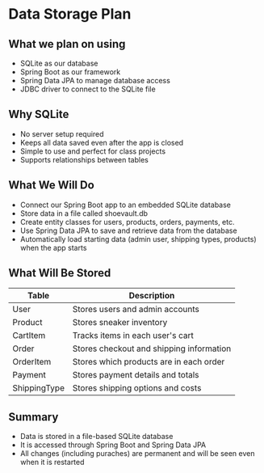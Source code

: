 # Data Storage Plan

## What we plan on using

- SQLite as our database
- Spring Boot as our framework 
- Spring Data JPA to manage database access
- JDBC driver to connect to the SQLite file


## Why SQLite

- No server setup required
- Keeps all data saved even after the app is closed
- Simple to use and perfect for class projects
- Supports relationships between tables


## What We Will Do

- Connect our Spring Boot app to an embedded SQLite database
- Store data in a file called shoevault.db
- Create entity classes for users, products, orders, payments, etc.
- Use Spring Data JPA to save and retrieve data from the database
- Automatically load starting data (admin user, shipping types, products) when the app starts

## What Will Be Stored

| Table         | Description                                |
|---------------|--------------------------------------------|
| User          | Stores users and admin accounts            |
| Product       | Stores sneaker inventory                   |
| CartItem      | Tracks items in each user's cart           |
| Order         | Stores checkout and shipping information   |
| OrderItem     | Stores which products are in each order    |
| Payment       | Stores payment details and totals          |
| ShippingType  | Stores shipping options and costs          |



## Summary

- Data is stored in a file-based SQLite database
- It is accessed through Spring Boot and Spring Data JPA
- All changes (including puraches) are permanent and will be seen even when it is restarted
